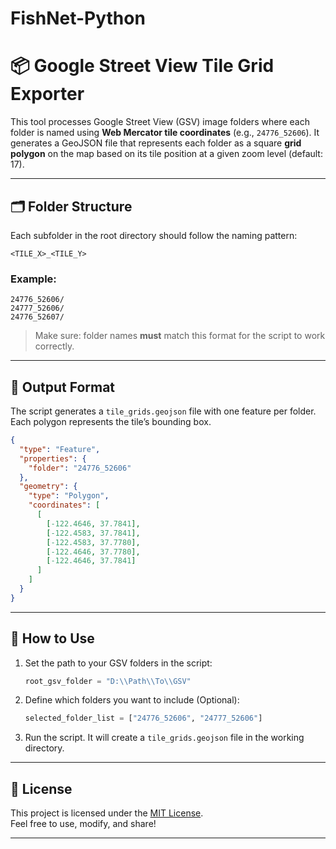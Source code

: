 # FishNet-Python

# 📦 Google Street View Tile Grid Exporter

This tool processes Google Street View (GSV) image folders where each folder is named using **Web Mercator tile coordinates** (e.g., `24776_52606`). It generates a GeoJSON file that represents each folder as a square **grid polygon** on the map based on its tile position at a given zoom level (default: 17).

---

## 🗂 Folder Structure

Each subfolder in the root directory should follow the naming pattern:

```
<TILE_X>_<TILE_Y>
```

### Example:
```
24776_52606/
24777_52606/
24776_52607/
```

> Make sure: folder names **must** match this format for the script to work correctly.

---

## 📄 Output Format

The script generates a `tile_grids.geojson` file with one feature per folder. Each polygon represents the tile’s bounding box.

```json
{
  "type": "Feature",
  "properties": {
    "folder": "24776_52606"
  },
  "geometry": {
    "type": "Polygon",
    "coordinates": [
      [
        [-122.4646, 37.7841],
        [-122.4583, 37.7841],
        [-122.4583, 37.7780],
        [-122.4646, 37.7780],
        [-122.4646, 37.7841]
      ]
    ]
  }
}
```

---

## 🔧 How to Use

1. Set the path to your GSV folders in the script:

   ```python
   root_gsv_folder = "D:\\Path\\To\\GSV"
   ```

2. Define which folders you want to include (Optional):

   ```python
   selected_folder_list = ["24776_52606", "24777_52606"]
   ```

3. Run the script. It will create a `tile_grids.geojson` file in the working directory.

---


## 📜 License

This project is licensed under the [MIT License](LICENSE).  
Feel free to use, modify, and share!

---
